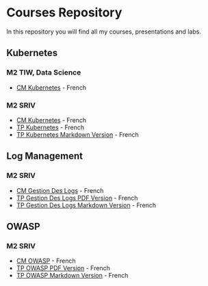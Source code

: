# Courses Repository
In this repository you will find all my courses, presentations and labs.

## Kubernetes
### M2 TIW, Data Science
- [CM Kubernetes](./kubernetes/cm-kubernetes.pdf) - French

### M2 SRIV
- [CM Kubernetes](./kubernetes/cm-kubernetes-sriv.pdf) - French
- [TP Kubernetes](./kubernetes/tp-kubernetes-sriv.pdf) - French
- [TP Kubernetes Markdown Version](./kubernetes/tp-kubernetes-sriv/) - French


## Log Management
### M2 SRIV
- [CM Gestion Des Logs](./logs/cm-gestion-des-logs.pdf) - French
- [TP Gestion Des Logs PDF Version](./logs/tp-gestion-des-logs.pdf) - French
- [TP Gestion Des Logs Markdown Version](./logs/tp-gestion-des-logs/) - French

## OWASP
### M2 SRIV
- [CM OWASP](./owasp/cm-owasp.pdf) - French
- [TP OWASP PDF Version](./owasp/tp-owasp.pdf) - French
- [TP OWASP Markdown Version](./owasp/tp-owasp) - French
